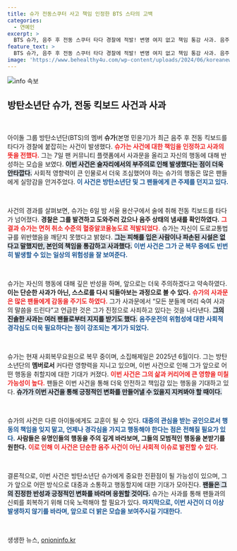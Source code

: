 ```yaml
---
title: 슈가 전동스쿠터 사고 책임 인정한 BTS 스타의 고백
categories:
  - 연예인
excerpt: >
  BTS 슈가, 음주 후 전동 스쿠터 타다 경찰에 적발! 변명 여지 없고 책임 통감 사과. 음주운전 혐의로 조사 중인 그의 진심 어린 반성이 팬들을 놀라게 하고 있다.
feature_text: >
  BTS 슈가, 음주 후 전동 스쿠터 타다 경찰에 적발! 변명 여지 없고 책임 통감 사과. 음주운전 혐의로 조사 중인 그의 진심 어린 반성이 팬들을 놀라게 하고 있다.
image: 'https://www.behealthy4u.com/wp-content/uploads/2024/06/koreanews.jpg'
---
```


<p><img src="https://www.behealthy4u.com/wp-content/uploads/2024/06/koreanews.jpg" alt="info 속보" /></p>

<h2 data-ke-size="size26">방탄소년단 슈가, 전동 킥보드 사건과 사과</h2>

<p data-ke-size="size16">&nbsp;</p>

<p>아이돌 그룹 방탄소년단(BTS)의 멤버 <b>슈가</b>(본명 민윤기)가 최근 음주 후 전동 킥보드를 타다가 경찰에 붙잡히는 사건이 발생했다. <b><span style="color: #ee2323;">슈가는 사건에 대한 책임을 인정하고 사과의 뜻을 전했다.</span></b> 그는 7일 팬 커뮤니티 플랫폼에서 사과문을 올리고 자신의 행동에 대해 반성하는 모습을 보였다. <b><span style="background-color: #21538527;">이번 사건은 술자리에서의 부주의로 인해 발생했다는 점이 더욱 안타깝다.</span></b> 사회적 영향력이 큰 인물로서 더욱 조심했어야 하는 슈가의 행동은 많은 팬들에게 실망감을 안겨주었다. <b><span style="color: #1a5490;">이 사건은 방탄소년단 및 그 팬들에게 큰 주제를 던지고 있다.</span></b></p>

<p data-ke-size="size16">&nbsp;</p>

<p>사건의 경과를 살펴보면, 슈가는 6일 밤 서울 용산구에서 술에 취해 전동 킥보드를 타다가 넘어졌다. <b>경찰은 그를 발견하고 도와주러 갔으나 음주 상태의 냄새를 확인하였다.</b> <b><span style="color: #ee2323;">그 결과 슈가는 면허 취소 수준의 혈중알코올농도로 적발되었다.</span></b> 슈가는 자신이 도로교통법규를 위반했음을 깨닫지 못했다고 밝혔다. <b><span style="background-color: #21538527;">그는 피해를 입은 사람이나 파손된 시설은 없다고 말했지만, 본인의 책임을 통감하고 사과했다.</span></b> <b><span style="color: #1a5490;">이번 사건은 그가 군 복무 중에도 빈번히 발생할 수 있는 일상의 위험성을 잘 보여준다.</span></b></p>

<p data-ke-size="size16">&nbsp;</p>

<p>슈가는 자신의 행동에 대해 깊은 반성을 하며, 앞으로는 더욱 주의하겠다고 약속하였다. <b>이는 단순한 사과가 아닌, 스스로를 다시 되돌아보는 과정으로 볼 수 있다.</b> <b><span style="color: #ee2323;">슈가의 사과문은 많은 팬들에게 감동을 주기도 하였다.</span></b> 그가 사과문에서 “모든 분들께 머리 숙여 사과의 말씀을 드린다”고 언급한 것은 그가 진정으로 사죄하고 있다는 것을 나타낸다. <b><span style="background-color: #21538527;">그의 진솔한 사과는 여러 팬들로부터 지지를 받기도 했다.</span></b> <b><span style="color: #1a5490;">음주운전의 위험성에 대한 사회적 경각심도 더욱 필요하다는 점이 강조되는 계기가 되었다.</span></b></p>

<p data-ke-size="size16">&nbsp;</p>

<p>슈가는 현재 사회복무요원으로 복무 중이며, 소집해제일은 2025년 6월이다. 그는 방탄소년단의 <b>멤버로서</b> 커다란 영향력을 지니고 있으며, 이번 사건으로 인해 그가 앞으로 어떤 행동을 취할지에 대한 기대가 커졌다. <b><span style="color: #ee2323;">이번 사건은 그의 삶과 커리어에 큰 영향을 미칠 가능성이 높다.</span></b> 팬들은 이번 사건을 통해 더욱 안전하고 책임감 있는 행동을 기대하고 있다. <b><span style="background-color: #21538527;">슈가가 이번 사건을 통해 긍정적인 변화를 만들어낼 수 있을지 지켜봐야 할 때이다.</span></b></p>

<p data-ke-size="size16">&nbsp;</p>

<p>슈가의 사건은 다른 아이돌에게도 교훈이 될 수 있다. <b><span style="color: #1a5490;">대중의 관심을 받는 공인으로서 행동의 책임을 잊지 말고, 언제나 경각심을 가지고 행동해야 한다는 점은 전해질 필요가 있다.</span></b> <b>사람들은 유명인들의 행동을 주의 깊게 바라보며, 그들의 모범적인 행동을 본받기를 원한다.</b> <b><span style="color: #ee2323;">이로 인해 이 사건은 단순한 음주 사건이 아닌 사회적 이슈로 발전할 수 있다.</span></b></p>

<p data-ke-size="size16">&nbsp;</p>

<p>결론적으로, 이번 사건은 방탄소년단 슈가에게 중요한 전환점이 될 가능성이 있으며, 그가 앞으로 어떤 방식으로 대중과 소통하고 행동할지에 대한 기대가 모아진다. <b><span style="background-color: #21538527;">팬들은 그의 진정한 반성과 긍정적인 변화를 바라며 응원할 것이다.</span></b> 슈가는 사과를 통해 팬들과의 신뢰를 회복하기 위해 더욱 노력해야 할 필요가 있다. <b><span style="color: #1a5490;">마지막으로, 이번 사건이 더 이상 발생하지 않기를 바라며, 앞으로 더 밝은 모습을 보여주시길 기대한다.</span></b></p>

<p data-ke-size="size16">&nbsp;</p>
생생한 뉴스, <a href="https://onioninfo.kr" rel="dofollow">onioninfo.kr</a>


